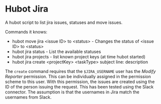 # Hubot Jira

A hubot script to list jira issues, statuses and move issues.

Commands it knows:

* hubot move jira \<issue ID> to \<status> - Changes the status of \<issue ID> to \<status>
* hubot jira status - List the available statuses
* hubot jira projects - list known project keys (at time hubot started)
* hubot jira create \<projectKey> \<taskType> subject line: description

The `create` command requires that the `$JIRA_USERNAME` user has the *Modify
Reporter* permission. This can be individually assigned in the permission
scheme to this user. With this permission, the issues are created using the ID
of the person issuing the request. This has been tested using the Slack
connector. The assumption is that the usernames in Jira match the usernames
from Slack.
